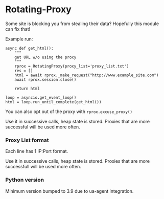 # Rotating-Proxy
Some site is blocking you from stealing their data? Hopefully this module can fix that!

Example run:

```
async def get_html():
    """
    get URL w/o using the proxy
    """
    rprox = RotatingProxy(proxy_list='proxy_list.txt')
    res = []
    html = await rprox._make_request("http://www.example_site.com")
    await rprox.session.close()

    return html

loop = asyncio.get_event_loop()
html = loop.run_until_complete(get_html())
```

You can also opt out of the proxy with `rprox.excuse_proxy()`


Use it in successive calls, heap state is stored. Proxies that are more successful will be
used more often.

### Proxy List format
Each line has 1 IP:Port format.

Use it in successive calls, heap state is stored. Proxies that are more successfull will be
used more often.


### Python version
Minimum version bumped to 3.9 due to ua-agent integration.